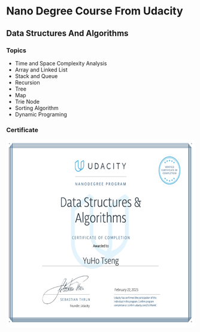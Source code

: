 # Nano Degree Course From Udacity

## Data Structures And Algorithms
### Topics
 - Time and Space Complexity Analysis
 - Array and Linked List
 - Stack and Queue
 - Recursion
 - Tree
 - Map
 - Trie Node
 - Sorting Algorithm
 - Dynamic Programing

### Certificate
<img src="https://github.com/luckyuho/nanoDegree/blob/main/img/DataStructuresAndAlgorithms.png"  width="600" height="500">
